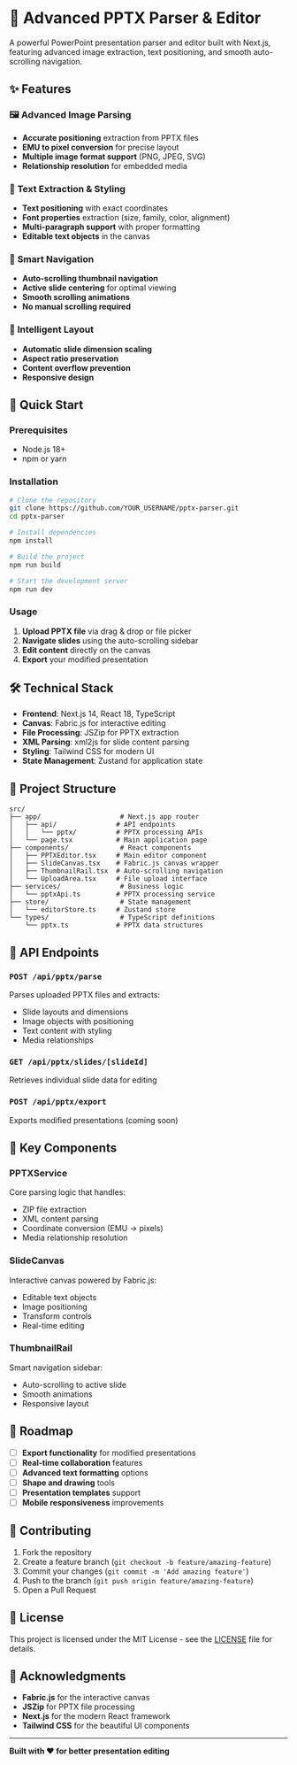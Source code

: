 # 🎯 Advanced PPTX Parser & Editor

A powerful PowerPoint presentation parser and editor built with Next.js, featuring advanced image extraction, text positioning, and smooth auto-scrolling navigation.

## ✨ Features

### 🖼️ **Advanced Image Parsing**
- **Accurate positioning** extraction from PPTX files
- **EMU to pixel conversion** for precise layout
- **Multiple image format support** (PNG, JPEG, SVG)
- **Relationship resolution** for embedded media

### 📝 **Text Extraction & Styling**
- **Text positioning** with exact coordinates
- **Font properties** extraction (size, family, color, alignment)
- **Multi-paragraph support** with proper formatting
- **Editable text objects** in the canvas

### 🎯 **Smart Navigation**
- **Auto-scrolling thumbnail navigation**
- **Active slide centering** for optimal viewing
- **Smooth scrolling animations**
- **No manual scrolling required**

### 📏 **Intelligent Layout**
- **Automatic slide dimension scaling**
- **Aspect ratio preservation**
- **Content overflow prevention**
- **Responsive design**

## 🚀 Quick Start

### Prerequisites
- Node.js 18+ 
- npm or yarn

### Installation
```bash
# Clone the repository
git clone https://github.com/YOUR_USERNAME/pptx-parser.git
cd pptx-parser

# Install dependencies
npm install

# Build the project
npm run build

# Start the development server
npm run dev
```

### Usage
1. **Upload PPTX file** via drag & drop or file picker
2. **Navigate slides** using the auto-scrolling sidebar
3. **Edit content** directly on the canvas
4. **Export** your modified presentation

## 🛠️ Technical Stack

- **Frontend**: Next.js 14, React 18, TypeScript
- **Canvas**: Fabric.js for interactive editing
- **File Processing**: JSZip for PPTX extraction
- **XML Parsing**: xml2js for slide content parsing
- **Styling**: Tailwind CSS for modern UI
- **State Management**: Zustand for application state

## 📁 Project Structure

```
src/
├── app/                    # Next.js app router
│   ├── api/               # API endpoints
│   │   └── pptx/          # PPTX processing APIs
│   └── page.tsx           # Main application page
├── components/             # React components
│   ├── PPTXEditor.tsx     # Main editor component
│   ├── SlideCanvas.tsx    # Fabric.js canvas wrapper
│   ├── ThumbnailRail.tsx  # Auto-scrolling navigation
│   └── UploadArea.tsx     # File upload interface
├── services/               # Business logic
│   └── pptxApi.ts         # PPTX processing service
├── store/                  # State management
│   └── editorStore.ts     # Zustand store
└── types/                  # TypeScript definitions
    └── pptx.ts            # PPTX data structures
```

## 🔧 API Endpoints

### `POST /api/pptx/parse`
Parses uploaded PPTX files and extracts:
- Slide layouts and dimensions
- Image objects with positioning
- Text content with styling
- Media relationships

### `GET /api/pptx/slides/[slideId]`
Retrieves individual slide data for editing

### `POST /api/pptx/export`
Exports modified presentations (coming soon)

## 🎨 Key Components

### PPTXService
Core parsing logic that handles:
- ZIP file extraction
- XML content parsing
- Coordinate conversion (EMU → pixels)
- Media relationship resolution

### SlideCanvas
Interactive canvas powered by Fabric.js:
- Editable text objects
- Image positioning
- Transform controls
- Real-time editing

### ThumbnailRail
Smart navigation sidebar:
- Auto-scrolling to active slide
- Smooth animations
- Responsive layout

## 🚧 Roadmap

- [ ] **Export functionality** for modified presentations
- [ ] **Real-time collaboration** features
- [ ] **Advanced text formatting** options
- [ ] **Shape and drawing** tools
- [ ] **Presentation templates** support
- [ ] **Mobile responsiveness** improvements

## 🤝 Contributing

1. Fork the repository
2. Create a feature branch (`git checkout -b feature/amazing-feature`)
3. Commit your changes (`git commit -m 'Add amazing feature'`)
4. Push to the branch (`git push origin feature/amazing-feature`)
5. Open a Pull Request

## 📄 License

This project is licensed under the MIT License - see the [LICENSE](LICENSE) file for details.

## 🙏 Acknowledgments

- **Fabric.js** for the interactive canvas
- **JSZip** for PPTX file processing
- **Next.js** for the modern React framework
- **Tailwind CSS** for the beautiful UI components

---

**Built with ❤️ for better presentation editing**
